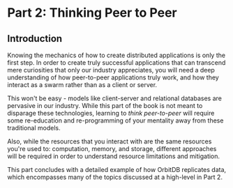 # Part 2: Thinking Peer to Peer

## Introduction

Knowing the mechanics of how to create distributed applications is only the first step. In order to create truly successful applications that can transcend mere curiosities that only our industry appreciates, you will need a deep understanding of how peer-to-peer applications truly work, and how they interact as a swarm rather than as a client or server.

This won't be easy - models like client-server and relational databases are pervasive in our industry. While this part of the book is not meant to disparage these technologies, learning to _think peer-to-peer_ will require some re-education and re-programming of your mentality away from these traditional models.

Also, while the resources that you interact with are the same resources you're used to: computation, memory, and storage, different approaches will be required in order to understand resource limitations and mitigation.

This part concludes with a detailed example of how OrbitDB replicates data, which encompasses many of the topics discussed at a high-level in Part 2.
